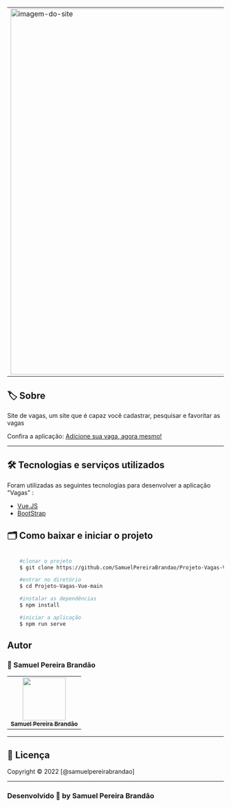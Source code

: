 #
<table align="center">
    <tr>
        <td>
            <img src="./public/images/vagas-vue.gif" width="850px" alt="imagem-do-site" align="center">
        </td>
    </tr>

</table>

## 🏷️ Sobre 
Site de vagas, um site que é capaz você cadastrar, pesquisar e favoritar as vagas
<p align="left">Confira a aplicação: <a href="https://projeto-vagas-vue-samuelpereirabrandao.vercel.app/" target="_blank"> Adicione sua vaga, agora mesmo! <a/></p>

---

## 🛠️ Tecnologias e serviços utilizados
Foram utilizadas as seguintes tecnologias para desenvolver a aplicação "Vagas" :

- [Vue.JS](https://vuejs.org/)
- [BootStrap](https://getbootstrap.com/)


## 🗂️ Como baixar e iniciar o projeto 

```bash

    #clonar o projeto
    $ git clone https://github.com/SamuelPereiraBrandao/Projeto-Vagas-Vue.git

    #entrar no diretório
    $ cd Projeto-Vagas-Vue-main

    #instalar as dependências
    $ npm install

    #iniciar a aplicação
    $ npm run serve

```

## Autor
### 👤 Samuel Pereira Brandão
<table align="center">
  <tr align="center">
    <td align="center">
      <a href="https://github.com/SamuelPereiraBrandao">
        <img src="https://avatars.githubusercontent.com/u/89025317?s=400&u=5101aea74c08cb71402f11ed03a1ab666f208120&v=4" width="100px;" alt=""/><br>
        <sub>
          <b>Samuel Pereira Brandão</b>
        </sub>
      </a>
    </td>
    
</table>

---
## 📝 Licença
Copyright © 2022 [@samuelpereirabrandao]


---

### Desenvolvido 💜 by Samuel Pereira Brandão

